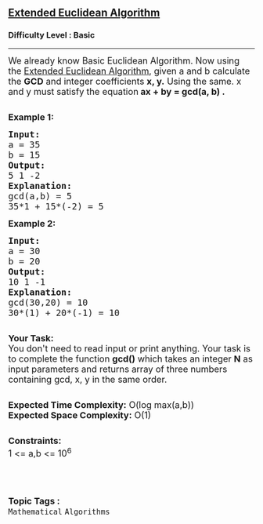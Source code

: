<h2><a href="https://www.geeksforgeeks.org/problems/extended-euclidean-algorithm3848/1?itm_source=geeksforgeeks&itm_medium=article&itm_campaign=bottom_sticky_on_article">Extended Euclidean Algorithm</a></h2><h3>Difficulty Level : Basic</h3><hr><div class="problems_problem_content__Xm_eO"><p><span style="font-size:18px">We already know Basic Euclidean Algorithm. Now using the&nbsp;<a href="https://www.geeksforgeeks.org/euclidean-algorithms-basic-and-extended/">Extended Euclidean Algorithm</a>, given a&nbsp;and b calculate the <strong>GCD</strong> and integer coefficients <strong>x, y.</strong>&nbsp;Using the same. x and y must satisfy the equation<strong> </strong></span><strong><span style="font-size:18px">ax + by = gcd(a, b) .</span></strong><br>
&nbsp;</p>

<p><span style="font-size:18px"><strong>Example 1:</strong></span></p>

<pre><span style="font-size:18px"><strong>Input:</strong>
a = 35
b = 15
<strong>Output:</strong>
5 1 -2</span><span style="font-size:18px">
<strong>Explanation:</strong>
gcd(a,b) = 5
35*1 + 15*(-2) = 5</span>
</pre>

<p><span style="font-size:18px"><strong>Example 2:</strong></span></p>

<pre><span style="font-size:18px"><strong>Input:</strong>
a = 30
b = 20
<strong>Output:</strong>
10 1 -1
<strong>Explanation:</strong>
gcd(30,20) = 10
</span><span style="font-size:18px">30*(1) + 20*(-1) = 10</span>
</pre>

<p><br>
<span style="font-size:18px"><strong>Your Task:</strong><br>
You don't need to read input or print anything. Your task is to complete the function <strong>gcd()</strong>&nbsp;which takes&nbsp;an integer <strong>N</strong>&nbsp;as input parameters&nbsp;and returns array of three numbers containing gcd, x, y in the same order.</span><br>
&nbsp;</p>

<p><span style="font-size:18px"><strong>Expected Time Complexity:</strong> O(log max(a,b))<br>
<strong>Expected Space Complexity:</strong> O(1)</span><br>
&nbsp;</p>

<p><span style="font-size:18px"><strong>Constraints:</strong><br>
1 &lt;= a,b &lt;= 10<sup>6</sup></span></p>

<p>&nbsp;</p>
</div><br><p><span style=font-size:18px><strong>Topic Tags : </strong><br><code>Mathematical</code>&nbsp;<code>Algorithms</code>&nbsp;